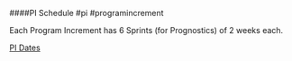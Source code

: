 
####PI Schedule
#pi #programincrement

Each Program Increment has 6 Sprints (for Prognostics) of 2 weeks each.

[PI Dates](https://www.eesewiki.ford.com/pages/viewpage.action?pageId=683397932)